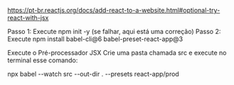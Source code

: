 https://pt-br.reactjs.org/docs/add-react-to-a-website.html#optional-try-react-with-jsx

Passo 1: Execute npm init -y (se falhar, aqui está uma correção)
Passo 2: Execute npm install babel-cli@6 babel-preset-react-app@3

Execute o Pré-processador JSX
Crie uma pasta chamada src e execute no terminal esse comando:

npx babel --watch src --out-dir . --presets react-app/prod
